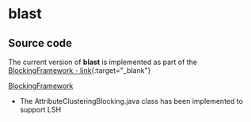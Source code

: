# blast

## Source code
The current version of **blast** is implemented as part of the [BlockingFramework - link](https://sourceforge.net/projects/erframework/){:target="_blank"}

<a href="https://sourceforge.net/projects/erframework/" target="_blank">BlockingFramework</a>
- The AttributeClusteringBlocking.java class has been implemented to support LSH